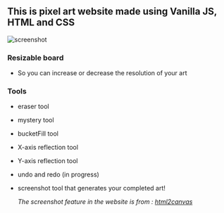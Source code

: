 ## This is pixel art website made using Vanilla JS, HTML and CSS

![screenshot](https://i.imgur.com/RRsszTe.png)

### Resizable board

- So you can increase or decrease the resolution of your art

### Tools

- eraser tool
- mystery tool
- bucketFill tool
- X-axis reflection tool
- Y-axis reflection tool
- undo and redo (in progress)
- screenshot tool that generates your completed art!

  _The screenshot feature in the website is from : [html2canvas](https://html2canvas.hertzen.com)_
